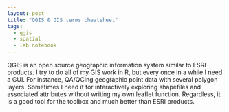 ```yaml
---
layout: post
title: "QGIS & GIS terms cheatsheet"
tags:
  - qgis
  - spatial
  - lab notebook
---
```


QGIS is an open source geographic information system similar to ESRI products. I try to do all of my GIS work in R, but every once in a while I need a GUI. For instance, QA/QCing geographic point data with several polygon layers. Sometimes I need it for interactively exploring shapefiles and associated attributes without writing my own leaflet function. Regardless, it is a good tool for the toolbox and much better than ESRI products.

